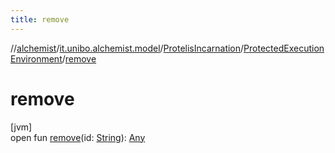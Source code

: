```yaml
---
title: remove
---
```

//[alchemist](../../../../index.html)/[it.unibo.alchemist.model](../../index.html)/[ProtelisIncarnation](../index.html)/[ProtectedExecutionEnvironment](index.html)/[remove](remove.html)



# remove



[jvm]\
open fun [remove](remove.html)(id: [String](https://docs.oracle.com/javase/8/docs/api/java/lang/String.html)): [Any](https://kotlinlang.org/api/latest/jvm/stdlib/kotlin/-any/index.html)




